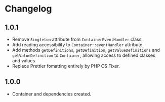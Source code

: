 # Changelog

## 1.0.1

- Remove `Singleton` attribute from `ContainerEventHandler` class.
- Add reading accessibility to `Container::eventHandler` attribute.
- Add methods `getDefinitions`, `getDefinition`, `getValueDefinitions` and `getValueDefinition` to `Container`, allowing access to defined classes and values.
- Replace Prettier fomatting entirely by PHP CS Fixer.

## 1.0.0

- Container and dependencies created.
